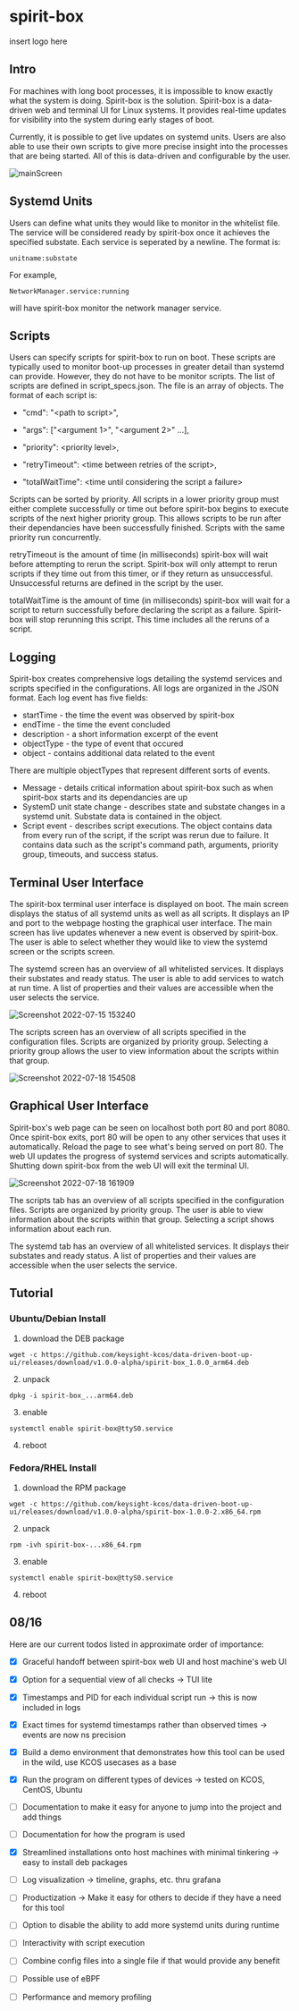 # spirit-box
insert logo here

## Intro
For machines with long boot processes, it is impossible to know exactly what the system is doing. Spirit-box is the solution. Spirit-box is a data-driven web and terminal UI for Linux systems. It provides real-time updates for visibility into the system during early stages of boot. 

Currently, it is possible to get live updates on systemd units. Users are also able to use their own scripts to give more precise insight into the processes that are being started. All of this is data-driven and configurable by the user.

![mainScreen](https://user-images.githubusercontent.com/56091505/179314635-4c7cb978-9708-4d54-8860-7944feb22b97.gif)


## Systemd Units
Users can define what units they would like to monitor in the whitelist file. The service will be considered ready by spirit-box once it achieves the specified substate. Each service is seperated by a newline. The format is:

    unitname:substate

For example,

    NetworkManager.service:running

will have spirit-box monitor the network manager service.

## Scripts
Users can specify scripts for spirit-box to run on boot. These scripts are typically used to monitor boot-up processes in greater detail than systemd can provide. However, they do not have to be monitor scripts. The list of scripts are defined in script_specs.json. The file is an array of objects. The format of each script is:

+ "cmd": "<path to script\>",

+ "args": ["<argument 1\>", "<argument 2\>" ...],

+ "priority": <priority level\>,

+ "retryTimeout": <time between retries of the script\>,

+ "totalWaitTime": <time until considering the script a failure\>

Scripts can be sorted by priority. All scripts in a lower priority group must either complete successfully or time out before spirit-box begins to execute scripts of the next higher priority group. This allows scripts to be run after their dependancies have been successfully finished. Scripts with the same priority run concurrently.

retryTimeout is the amount of time (in milliseconds) spirit-box will wait before attempting to rerun the script. Spirit-box will only attempt to rerun scripts if they time out from this timer, or if they return as unsuccessful. Unsuccessful returns are defined in the script by the user.

totalWaitTime is the amount of time (in milliseconds) spirit-box will wait for a script to return successfully before declaring the script as a failure. Spirit-box will stop rerunning this script. This time includes all the reruns of a script.

## Logging


Spirit-box creates comprehensive logs detailing the systemd services and scripts specified in the configurations. All logs are organized in the JSON format. Each log event has five fields:

+ startTime - the time the event was observed by spirit-box
+ endTime - the time the event concluded
+ description - a short information excerpt of the event
+ objectType - the type of event that occured
+ object - contains additional data related to the event

There are multiple objectTypes that represent different sorts of events.

+ Message - details critical information about spirit-box such as when spirit-box starts and its dependancies are up
+ SystemD unit state change - describes state and substate changes in a systemd unit. Substate data is contained in the object.
+ Script event - describes script executions. The object contains data from every run of the script, if the script was rerun due to failure. It contains data such as the script's command path, arguments, priority group, timeouts, and success status.

## Terminal User Interface

The spirit-box terminal user interface is displayed on boot. The main screen displays the status of all systemd units as well as all scripts. It displays an IP and port to the webpage hosting the graphical user interface. The main screen has live updates whenever a new event is observed by spirit-box. The user is able to select whether they would like to view the systemd screen or the scripts screen.

The systemd screen has an overview of all whitelisted services. It displays their substates and ready status. The user is able to add services to watch at run time. A list of properties and their values are accessible when the user selects the service.

![Screenshot 2022-07-15 153240](https://user-images.githubusercontent.com/56091505/179320455-3766f4fc-3fbf-487b-9ab0-58fc4257a4e8.png)

The scripts screen has an overview of all scripts specified in the configuration files. Scripts are organized by priority group. Selecting a priority group allows the user to view information about the scripts within that group.

![Screenshot 2022-07-18 154508](https://user-images.githubusercontent.com/56091505/179629671-bdba3352-9e1c-4ff6-bc90-871bbaa200f7.png)

## Graphical User Interface

Spirit-box's web page can be seen on localhost both port 80 and port 8080. Once spirit-box exits, port 80 will be open to any other services that uses it automatically. Reload the page to see what's being served on port 80. The web UI updates the progress of systemd services and scripts automatically. Shutting down spirit-box from the web UI will exit the terminal UI.

![Screenshot 2022-07-18 161909](https://user-images.githubusercontent.com/56091505/179632771-941def88-4ffe-4be2-86fd-11853c777368.png)

The scripts tab has an overview of all scripts specified in the configuration files. Scripts are organized by priority group. The user is able to view information about the scripts within that group. Selecting a script shows information about each run.

The systemd tab has an overview of all whitelisted services. It displays their substates and ready status. A list of properties and their values are accessible when the user selects the service.

## Tutorial

### Ubuntu/Debian Install
1. download the DEB package

`wget -c https://github.com/keysight-kcos/data-driven-boot-up-ui/releases/download/v1.0.0-alpha/spirit-box_1.0.0_arm64.deb`

2. unpack

`dpkg -i spirit-box_...arm64.deb`

3. enable 

`systemctl enable spirit-box@ttyS0.service`

4. reboot

### Fedora/RHEL Install
1. download the RPM package

`wget -c https://github.com/keysight-kcos/data-driven-boot-up-ui/releases/download/v1.0.0-alpha/spirit-box-1.0.0-2.x86_64.rpm`

2. unpack

`rpm -ivh spirit-box-...x86_64.rpm`

3. enable 

`systemctl enable spirit-box@ttyS0.service`

4. reboot

## 08/16
Here are our current todos listed in approximate order of importance:

- [x] Graceful handoff between spirit-box web UI and host machine's web UI
- [x] Option for a sequential view of all checks -> TUI lite
- [x] Timestamps and PID for each individual script run -> this is now included in logs
- [x] Exact times for systemd timestamps rather than observed times -> events are now ns precision
- [x] Build a demo environment that demonstrates how this tool can be used in the wild, use KCOS usecases as a base
- [x] Run the program on different types of devices -> tested on KCOS, CentOS, Ubuntu
- [ ] Documentation to make it easy for anyone to jump into the project and add things
- [ ] Documentation for how the program is used
- [x] Streamlined installations onto host machines with minimal tinkering -> easy to install deb packages
- [ ] Log visualization -> timeline, graphs, etc. thru grafana
- [ ] Productization -> Make it easy for others to decide if they have a need for this tool
- [ ] Option to disable the ability to add more systemd units during runtime
- [ ] Interactivity with script execution
- [ ] Combine config files into a single file if that would provide any benefit
- [ ] Possible use of eBPF
- [ ] Performance and memory profiling

